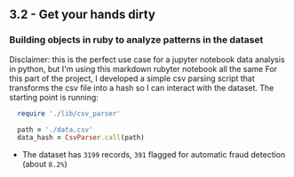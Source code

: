 ## 3.2 - Get your hands dirty

  ### Building objects in ruby to analyze patterns in the dataset

  Disclaimer: this is the perfect use case for a jupyter notebook data analysis in python, but I'm using this markdown rubyter notebook all the same
  For this part of the project, I developed a simple csv parsing script that transforms the csv file into a hash so I can interact with the dataset.
  The starting point is running:

  ```rb
    require './lib/csv_parser'

    path = './data.csv'
    data_hash = CsvParser.call(path)
  ```

  - The dataset has `3199` records, `391` flagged for automatic fraud detection (about `8.2%`)
